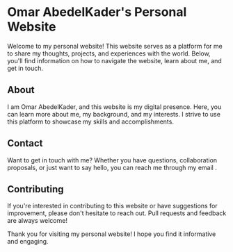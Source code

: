 # Omar AbedelKader's Personal Website

Welcome to my personal website! This website serves as a platform for me to share my thoughts, projects, and experiences with the world. Below, you'll find information on how to navigate the website, learn about me, and get in touch.


## About

I am Omar AbedelKader, and this website is my digital presence. Here, you can learn more about me, my background, and my interests. I strive to use this platform to showcase my skills and accomplishments.


## Contact

Want to get in touch with me? Whether you have questions, collaboration proposals, or just want to say hello, you can reach me through my email .


## Contributing

If you're interested in contributing to this website or have suggestions for improvement, please don't hesitate to reach out. Pull requests and feedback are always welcome!


Thank you for visiting my personal website! I hope you find it informative and engaging.

